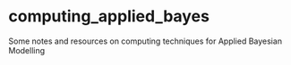 # computing_applied_bayes
Some notes and resources on computing techniques for Applied Bayesian Modelling
